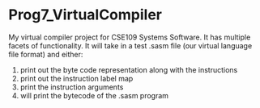 # Prog7_VirtualCompiler
My virtual compiler project for CSE109 Systems Software. 
It has multiple facets of functionality. 
It will take in a test .sasm file (our virtual language file format) and either: 
1. print out the byte code representation along with the instructions 
2. print out the instruction label map
3. print the instruction arguments
4. will print  the bytecode of the .sasm program
